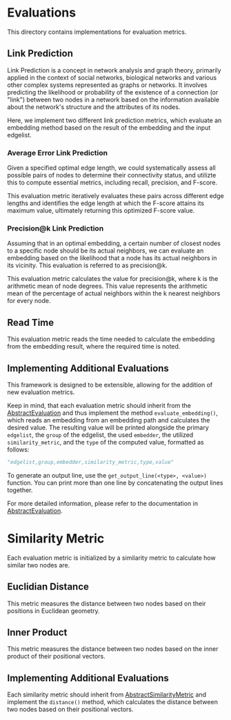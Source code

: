 # Evaluations
This directory contains implementations for evaluation metrics.

## Link Prediction

Link Prediction is a concept in network analysis and graph theory, primarily applied in the context of social networks, biological networks and various other complex systems represented as graphs or networks. It involves predicting the likelihood or probability of the existence of a connection (or "link") between two nodes in a network based on the information available about the network's structure and the attributes of its nodes.

Here, we implement two different link prediction metrics, which evaluate an embedding method based on the result of the embedding and the input edgelist.

### Average Error Link Prediction
Given a specified optimal edge length, we could systematically assess all possible pairs of nodes to determine their connectivity status, and utilizte this to compute essential metrics, including recall, precision, and F-score. 

This evaluation metric iteratively evaluates these pairs across different edge lengths and identifies the edge length at which the F-score attains its maximum value, ultimately returning this optimized F-score value.

### Precision@k Link Prediction
Assuming that in an optimal embedding, a certain number of closest nodes to a specific node should be its actual neighbors, we can evaluate an embedding based on the likelihood that a node has its actual neighbors in its vicinity. This evaluation is referred to as precision@k.

This evaluation metric calculates the value for precision@k, where k is the arithmetic mean of node degrees. This value represents the arithmetic mean of the percentage of actual neighbors within the k nearest neighbors for every node.

## Read Time
This evaluation metric reads the time needed to calculate the embedding from the embedding result, where the required time is noted.

## Implementing Additional Evaluations
This framework is designed to be extensible, allowing for the addition of new evaluation metrics.

Keep in mind, that each evaluation metric should inherit from the [AbstractEvaluation](abstract_evaluation.py) and thus implement the method `evaluate_embedding()`, which reads an embedding from an embedding path and calculates the desired value. The resulting value will be printed alongside the primary `edgelist`, the `group` of the edgelist, the used `embedder`, the utilized `similarity_metric`, and the `type` of the computed value, formatted as follows:
```python
"edgelist,group,embedder,similarity_metric,type,value"
```
To generate an output line, use the `get_output_line(<type>, <value>)` function. You can print more than one line by concatenating the output lines together.

For more detailed information, please refer to the documentation in [AbstractEvaluation](abstract_evaluation.py).

# Similarity Metric
Each evaluation metric is initialized by a similarity metric to calculate how similar two nodes are.

## Euclidian Distance
This metric measures the distance between two nodes based on their positions in Euclidean geometry.

## Inner Product
This metric measures the distance between two nodes based on the inner product of their positional vectors.

## Implementing Additional Evaluations
Each similarity metric should inherit from [AbstractSimilarityMetric](similarity_metric.py) and implement the `distance()` method, which calculates the distance between two nodes based on their positional vectors.
